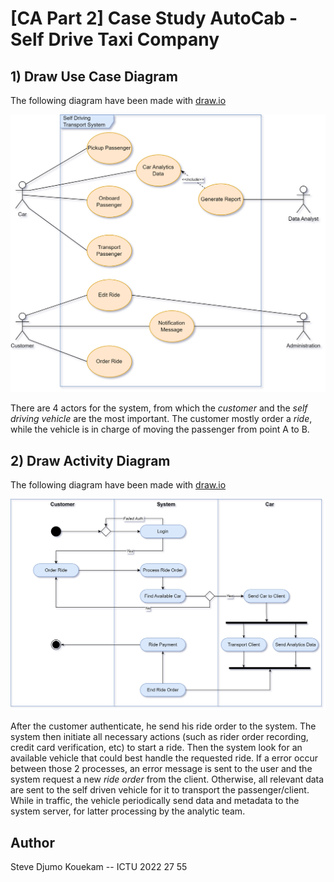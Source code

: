 
# [CA Part 2] Case Study AutoCab - Self Drive Taxi Company

## 1) Draw Use Case Diagram

The following diagram have been made with [draw.io](https://app.diagrams.net)

![Activity Diagram](./ressources_part2/use_case_diagram_self_driving_reide.drawio.png)

There are 4 actors for the system, from which the *customer* and the *self driving vehicle* are the most important. The customer mostly order a *ride*, while the vehicle is in charge of moving the passenger from point A to B.

## 2) Draw Activity Diagram

The following diagram have been made with [draw.io](https://app.diagrams.net)

![Activity Diagram](./ressources_part2/activity_diagram_self_driving_car.drawio.png)

After the customer authenticate, he send his ride order to the system. The system then initiate all necessary actions (such as rider order recording, credit card verification, etc) to start a ride. Then the system look for an available vehicle that could best handle the requested ride. If a error occur between those 2 processes, an error message is sent to the user and the system request a new *ride order* from the client. Otherwise, all relevant data are sent to the self driven vehicle for it to transport the passenger/client. While in traffic, the vehicle periodically send data and metadata to the system server, for latter processing by the analytic team.

## Author

Steve Djumo Kouekam -- ICTU 2022 27 55
